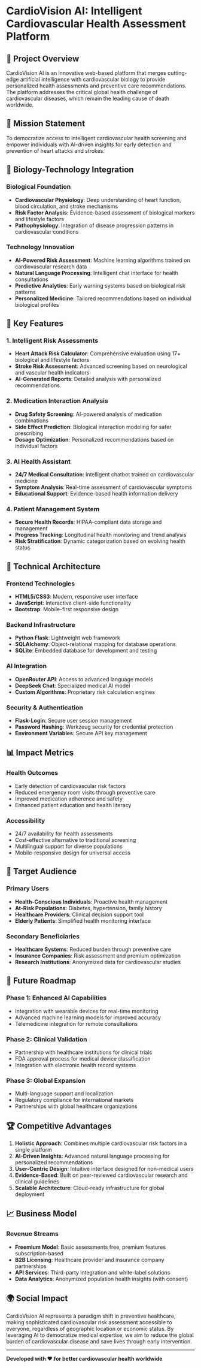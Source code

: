 # CardioVision AI: Intelligent Cardiovascular Health Assessment Platform

## 🚀 Project Overview

CardioVision AI is an innovative web-based platform that merges cutting-edge artificial intelligence with cardiovascular biology to provide personalized health assessments and preventive care recommendations. The platform addresses the critical global health challenge of cardiovascular diseases, which remain the leading cause of death worldwide.

## 🎯 Mission Statement

To democratize access to intelligent cardiovascular health screening and empower individuals with AI-driven insights for early detection and prevention of heart attacks and strokes.

## 🧬 Biology-Technology Integration

### **Biological Foundation**
- **Cardiovascular Physiology**: Deep understanding of heart function, blood circulation, and stroke mechanisms
- **Risk Factor Analysis**: Evidence-based assessment of biological markers and lifestyle factors
- **Pathophysiology**: Integration of disease progression patterns in cardiovascular conditions

### **Technology Innovation**
- **AI-Powered Risk Assessment**: Machine learning algorithms trained on cardiovascular research data
- **Natural Language Processing**: Intelligent chat interface for health consultations
- **Predictive Analytics**: Early warning systems based on biological risk patterns
- **Personalized Medicine**: Tailored recommendations based on individual biological profiles

## 🌟 Key Features

### **1. Intelligent Risk Assessments**
- **Heart Attack Risk Calculator**: Comprehensive evaluation using 17+ biological and lifestyle factors
- **Stroke Risk Assessment**: Advanced screening based on neurological and vascular health indicators
- **AI-Generated Reports**: Detailed analysis with personalized recommendations

### **2. Medication Interaction Analysis**
- **Drug Safety Screening**: AI-powered analysis of medication combinations
- **Side Effect Prediction**: Biological interaction modeling for safer prescribing
- **Dosage Optimization**: Personalized recommendations based on individual factors

### **3. AI Health Assistant**
- **24/7 Medical Consultation**: Intelligent chatbot trained on cardiovascular medicine
- **Symptom Analysis**: Real-time assessment of cardiovascular symptoms
- **Educational Support**: Evidence-based health information delivery

### **4. Patient Management System**
- **Secure Health Records**: HIPAA-compliant data storage and management
- **Progress Tracking**: Longitudinal health monitoring and trend analysis
- **Risk Stratification**: Dynamic categorization based on evolving health status

## 🔬 Technical Architecture

### **Frontend Technologies**
- **HTML5/CSS3**: Modern, responsive user interface
- **JavaScript**: Interactive client-side functionality
- **Bootstrap**: Mobile-first responsive design

### **Backend Infrastructure**
- **Python Flask**: Lightweight web framework
- **SQLAlchemy**: Object-relational mapping for database operations
- **SQLite**: Embedded database for development and testing

### **AI Integration**
- **OpenRouter API**: Access to advanced language models
- **DeepSeek Chat**: Specialized medical AI model
- **Custom Algorithms**: Proprietary risk calculation engines

### **Security & Authentication**
- **Flask-Login**: Secure user session management
- **Password Hashing**: Werkzeug security for credential protection
- **Environment Variables**: Secure API key management

## 📊 Impact Metrics

### **Health Outcomes**
- Early detection of cardiovascular risk factors
- Reduced emergency room visits through preventive care
- Improved medication adherence and safety
- Enhanced patient education and health literacy

### **Accessibility**
- 24/7 availability for health assessments
- Cost-effective alternative to traditional screening
- Multilingual support for diverse populations
- Mobile-responsive design for universal access

## 🎯 Target Audience

### **Primary Users**
- **Health-Conscious Individuals**: Proactive health management
- **At-Risk Populations**: Diabetes, hypertension, family history
- **Healthcare Providers**: Clinical decision support tool
- **Elderly Patients**: Simplified health monitoring interface

### **Secondary Beneficiaries**
- **Healthcare Systems**: Reduced burden through preventive care
- **Insurance Companies**: Risk assessment and premium optimization
- **Research Institutions**: Anonymized data for cardiovascular studies

## 🚀 Future Roadmap

### **Phase 1: Enhanced AI Capabilities**
- Integration with wearable devices for real-time monitoring
- Advanced machine learning models for improved accuracy
- Telemedicine integration for remote consultations

### **Phase 2: Clinical Validation**
- Partnership with healthcare institutions for clinical trials
- FDA approval process for medical device classification
- Integration with electronic health record systems

### **Phase 3: Global Expansion**
- Multi-language support and localization
- Regulatory compliance for international markets
- Partnerships with global healthcare organizations

## 🏆 Competitive Advantages

1. **Holistic Approach**: Combines multiple cardiovascular risk factors in a single platform
2. **AI-Driven Insights**: Advanced natural language processing for personalized recommendations
3. **User-Centric Design**: Intuitive interface designed for non-medical users
4. **Evidence-Based**: Built on peer-reviewed cardiovascular research and clinical guidelines
5. **Scalable Architecture**: Cloud-ready infrastructure for global deployment

## 📈 Business Model

### **Revenue Streams**
- **Freemium Model**: Basic assessments free, premium features subscription-based
- **B2B Licensing**: Healthcare provider and insurance company partnerships
- **API Services**: Third-party integration and white-label solutions
- **Data Analytics**: Anonymized population health insights (with consent)

## 🌍 Social Impact

CardioVision AI represents a paradigm shift in preventive healthcare, making sophisticated cardiovascular risk assessment accessible to everyone, regardless of geographic location or economic status. By leveraging AI to democratize medical expertise, we aim to reduce the global burden of cardiovascular disease and save lives through early intervention.

---

**Developed with ❤️ for better cardiovascular health worldwide**
